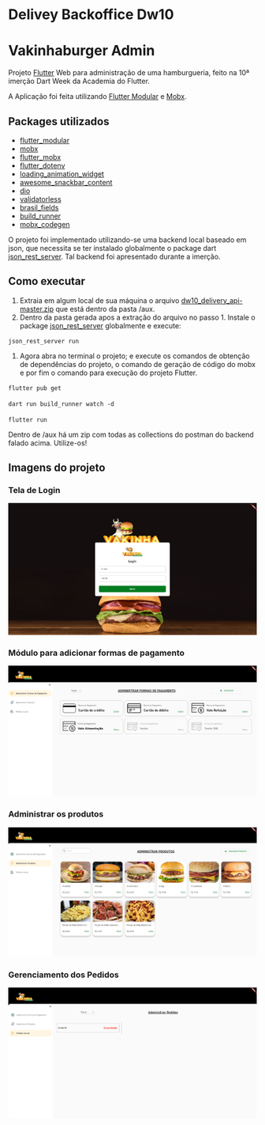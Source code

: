 # Delivey Backoffice Dw10
# Vakinhaburger Admin

Projeto [Flutter](https://flutter.dev/) Web para administração de uma hamburgueria, feito na 10ª imerção Dart Week da Academia do Flutter.

A Aplicação foi feita utilizando [Flutter Modular](https://modular.flutterando.com.br/docs/flutter_modular/start) e [Mobx](https://mobx.netlify.app/).

## Packages utilizados

- [flutter_modular](https://pub.dev/packages/flutter_modular)
- [mobx](https://pub.dev/packages/mobx)
- [flutter_mobx](https://pub.dev/packages/flutter_mobx)
- [flutter_dotenv](https://pub.dev/packages/flutter_dotenv)
- [loading_animation_widget](https://pub.dev/packages/loading_animation_widget)
- [awesome_snackbar_content](https://pub.dev/packages/awesome_snackbar_content)
- [dio](https://pub.dev/packages/dio)
- [validatorless](https://pub.dev/packages/validatorless)
- [brasil_fields](https://pub.dev/packages/brasil_fields)
- [build_runner](https://pub.dev/packages/build_runner)
- [mobx_codegen](https://pub.dev/packages/mobx_codegen)

O projeto foi implementado utilizando-se uma backend local baseado em json, que necessita se ter instalado globalmente o package dart [json_rest_server](https://pub.dev/packages/json_rest_server). Tal backend foi apresentado durante a imerção.

## Como executar

1. Extraia em algum local de sua máquina o arquivo [dw10_delivery_api-master.zip](aux/dw10_delivery_api-master.zip) que está dentro da pasta /aux.
2. Dentro da pasta gerada apos a extração do arquivo no passo 1. Instale o package [json_rest_server](https://pub.dev/packages/json_rest_server) globalmente e execute:
```
json_rest_server run
```
1. Agora abra no terminal o projeto; e execute os comandos de obtenção de dependências do projeto, o comando de geração de código do mobx e por fim o comando para execução do projeto Flutter.
```
flutter pub get

dart run build_runner watch -d

flutter run
```

Dentro de /aux há um zip com todas as collections do postman do backend falado acima. Utilize-os!

## Imagens do projeto

### Tela de Login

![Login](aux/img/login.png)

### Módulo para adicionar formas de pagamento

![Módulo para adicionar formas de pagamento](aux/img/pagamento.png)

### Administrar os produtos

![Administrar os produtos](aux/img/produtos.png)

### Gerenciamento dos Pedidos

![Administrar os produtos](aux/img/pedidos.png)
